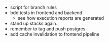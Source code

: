 - script for branch rules
- bdd tests in frontend and backend
    - see how execution reports are generated
- stand up stacks again.
- remember to tag and push postgres
- add cache invalidation to frontend pipeline